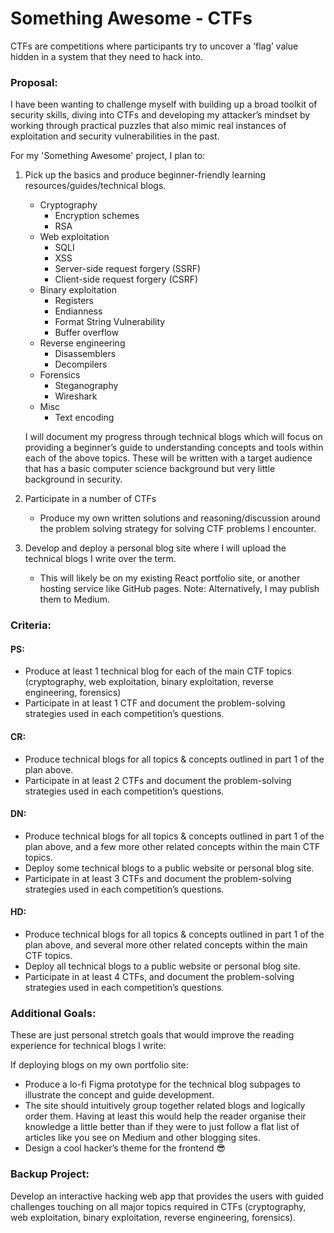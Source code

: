 # Something Awesome - CTFs

CTFs are competitions where participants try to uncover a ‘flag’ value hidden in a system that they need to hack into.

### Proposal:

I have been wanting to challenge myself with building up a broad toolkit of security skills, diving into CTFs and developing my attacker’s mindset by working through practical puzzles that also mimic real instances of exploitation and security vulnerabilities in the past.

For my 'Something Awesome' project, I plan to:

1. Pick up the basics and produce beginner-friendly learning resources/guides/technical blogs.
    - Cryptography
        - Encryption schemes
        - RSA
    - Web exploitation
        - SQLI
        - XSS
        - Server-side request forgery (SSRF)
        - Client-side request forgery (CSRF)
    - Binary exploitation
        - Registers
        - Endianness
        - Format String Vulnerability
        - Buffer overflow
    - Reverse engineering
        - Disassemblers
        - Decompilers
    - Forensics
        - Steganography
        - Wireshark
    - Misc
        - Text encoding

    I will document my progress through technical blogs which will focus on providing a beginner’s guide to understanding concepts and tools within each of the above topics. These will be written with a target audience that has a basic computer science background but very little background in security.

2. Participate in a number of CTFs
    - Produce my own written solutions and reasoning/discussion around the problem solving strategy for solving CTF problems I encounter.
3. Develop and deploy a personal blog site where I will upload the technical blogs I write over the term.
    - This will likely be on my existing React portfolio site, or another hosting service like GitHub pages.
    Note: Alternatively, I may publish them to Medium.

### Criteria:

#### PS:

- Produce at least 1 technical blog for each of the main CTF topics (cryptography, web exploitation, binary exploitation, reverse engineering, forensics)
- Participate in at least 1 CTF and document the problem-solving strategies used in each competition’s questions.

#### CR:

- Produce technical blogs for all topics & concepts outlined in part 1 of the plan above.
- Participate in at least 2 CTFs and document the problem-solving strategies used in each competition’s questions.

#### DN:

- Produce technical blogs for all topics & concepts outlined in part 1 of the plan above, and a few more other related concepts within the main CTF topics.
- Deploy some technical blogs to a public website or personal blog site.
- Participate in at least 3 CTFs and document the problem-solving strategies used in each competition’s questions.

#### HD:

- Produce technical blogs for all topics & concepts outlined in part 1 of the plan above, and several more other related concepts within the main CTF topics.
- Deploy all technical blogs to a public website or personal blog site.
- Participate in at least 4 CTFs, and document the problem-solving strategies used in each competition’s questions.

### Additional Goals:

These are just personal stretch goals that would improve the reading experience for technical blogs I write:

If deploying blogs on my own portfolio site:
- Produce a lo-fi Figma prototype for the technical blog subpages to illustrate the concept and guide development.
- The site should intuitively group together related blogs and logically order them. Having at least this would help the reader organise their knowledge a little better than if they were to just follow a flat list of articles like you see on Medium and other blogging sites.
- Design a cool hacker’s theme for the frontend 😎

### Backup Project:

Develop an interactive hacking web app that provides the users with guided challenges touching on all major topics required in CTFs (cryptography, web exploitation, binary exploitation, reverse engineering, forensics).
